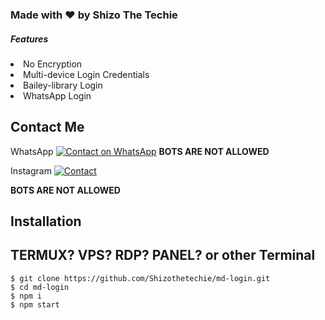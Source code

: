 <html>
  <body>
    
<h3> Made with ❤️ by Shizo The Techie </h3>
    
<h5>Features </h5> 
<li> No Encryption </li>
<li> Multi-device Login Credentials </li>
<li> Bailey-library Login </li>
<li> WhatsApp Login </li> </body> </html>


## Contact Me
 WhatsApp [![Contact on WhatsApp](https://img.shields.io/badge/WhatsApp-25D366?style=for-the-badge&logo=whatsapp&logoColor=white)](https://wa.me/919172389527) 
**BOTS ARE NOT ALLOWED**

Instagram 
[![Contact](https://img.shields.io/badge/Instagram-E4405F?style=for-the-badge&logo=instagram&logoColor=white)](https://Instagram.com/shizo_the_techie) 

**BOTS ARE NOT ALLOWED**

## Installation 

## TERMUX? VPS? RDP? PANEL? or other Terminal 
```
$ git clone https://github.com/Shizothetechie/md-login.git
$ cd md-login
$ npm i
$ npm start
```

